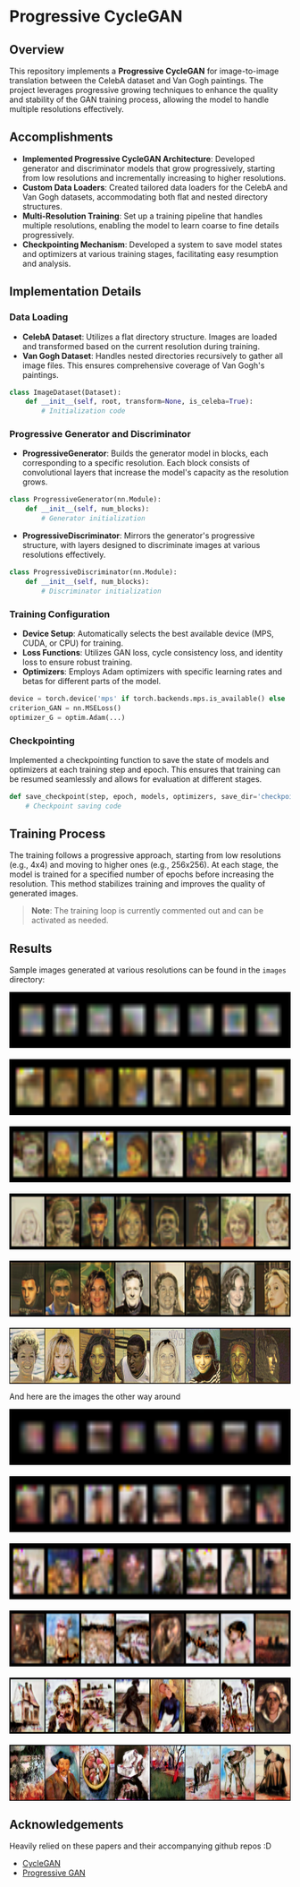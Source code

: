 # Progressive CycleGAN

## Overview

This repository implements a **Progressive CycleGAN** for image-to-image translation between the CelebA dataset and Van Gogh paintings. The project leverages progressive growing techniques to enhance the quality and stability of the GAN training process, allowing the model to handle multiple resolutions effectively.

## Accomplishments

- **Implemented Progressive CycleGAN Architecture**: Developed generator and discriminator models that grow progressively, starting from low resolutions and incrementally increasing to higher resolutions.
- **Custom Data Loaders**: Created tailored data loaders for the CelebA and Van Gogh datasets, accommodating both flat and nested directory structures.
- **Multi-Resolution Training**: Set up a training pipeline that handles multiple resolutions, enabling the model to learn coarse to fine details progressively.
- **Checkpointing Mechanism**: Developed a system to save model states and optimizers at various training stages, facilitating easy resumption and analysis.

## Implementation Details

### Data Loading

- **CelebA Dataset**: Utilizes a flat directory structure. Images are loaded and transformed based on the current resolution during training.
- **Van Gogh Dataset**: Handles nested directories recursively to gather all image files. This ensures comprehensive coverage of Van Gogh's paintings.

```python
class ImageDataset(Dataset):
    def __init__(self, root, transform=None, is_celeba=True):
        # Initialization code
```

### Progressive Generator and Discriminator

- **ProgressiveGenerator**: Builds the generator model in blocks, each corresponding to a specific resolution. Each block consists of convolutional layers that increase the model's capacity as the resolution grows.

```python
class ProgressiveGenerator(nn.Module):
    def __init__(self, num_blocks):
        # Generator initialization
```

- **ProgressiveDiscriminator**: Mirrors the generator's progressive structure, with layers designed to discriminate images at various resolutions effectively.

```python
class ProgressiveDiscriminator(nn.Module):
    def __init__(self, num_blocks):
        # Discriminator initialization
```

### Training Configuration

- **Device Setup**: Automatically selects the best available device (MPS, CUDA, or CPU) for training.
- **Loss Functions**: Utilizes GAN loss, cycle consistency loss, and identity loss to ensure robust training.
- **Optimizers**: Employs Adam optimizers with specific learning rates and betas for different parts of the model.

```python
device = torch.device('mps' if torch.backends.mps.is_available() else 'cuda' if torch.cuda.is_available() else 'cpu')
criterion_GAN = nn.MSELoss()
optimizer_G = optim.Adam(...)
```

### Checkpointing

Implemented a checkpointing function to save the state of models and optimizers at each training step and epoch. This ensures that training can be resumed seamlessly and allows for evaluation at different stages.

```python
def save_checkpoint(step, epoch, models, optimizers, save_dir='checkpoints'):
    # Checkpoint saving code
```

## Training Process

The training follows a progressive approach, starting from low resolutions (e.g., 4x4) and moving to higher ones (e.g., 256x256). At each stage, the model is trained for a specified number of epochs before increasing the resolution. This method stabilizes training and improves the quality of generated images.

> **Note**: The training loop is currently commented out and can be activated as needed.

## Results

Sample images generated at various resolutions can be found in the `images` directory:

<div style="display: flex; flex-direction: column; gap: 20px;">
    <div style="display: flex; gap: 10px;">
        <img src="images/fake_B_res4_epoch5.png" width="800" height="100" alt="4x4 Resolution">
    </div>
    <div style="display: flex; gap: 10px;">
        <img src="images/fake_B_res8_epoch5.png" width="800" height="100" alt="8x8 Resolution">
    </div>
    <div style="display: flex; gap: 10px;">
        <img src="images/fake_B_res16_epoch5.png" width="800" height="100" alt="16x16 Resolution">
    </div>
    <div style="display: flex; gap: 10px;">
        <img src="images/fake_B_res32_epoch5.png" width="800" height="100" alt="32x32 Resolution">
    </div>
    <div style="display: flex; gap: 10px;">
        <img src="images/fake_B_res64_epoch5.png" width="800" height="100" alt="64x64 Resolution">
    </div>
    <div style="display: flex; gap: 10px;">
        <img src="images/fake_B_res128_epoch5.png" width="800" height="100" alt="128x128 Resolution">
    </div>
</div>


And here are the images the other way around


<div style="display: flex; flex-direction: column; gap: 20px;">
    <div style="display: flex; gap: 10px;">
        <img src="images/fake_A_res4_epoch5.png" width="800" height="100" alt="4x4 Resolution">
    </div>
    <div style="display: flex; gap: 10px;">
        <img src="images/fake_A_res8_epoch5.png" width="800" height="100" alt="8x8 Resolution">
    </div>
    <div style="display: flex; gap: 10px;">
        <img src="images/fake_A_res16_epoch5.png" width="800" height="100" alt="16x16 Resolution">
    </div>
    <div style="display: flex; gap: 10px;">
        <img src="images/fake_A_res32_epoch5.png" width="800" height="100" alt="32x32 Resolution">
    </div>
    <div style="display: flex; gap: 10px;">
        <img src="images/fake_A_res64_epoch5.png" width="800" height="100" alt="64x64 Resolution">
    </div>
    <div style="display: flex; gap: 10px;">
        <img src="images/fake_A_res128_epoch5.png" width="800" height="100" alt="128x128 Resolution">
    </div>
</div>

## Acknowledgements

Heavily relied on these papers and their accompanying github repos :D

- [CycleGAN](https://github.com/junyanz/CycleGAN)
- [Progressive GAN](https://github.com/tkarras/progressive_growing_of_gans)
